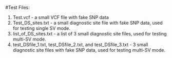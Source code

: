 #Test Files:

1. Test.vcf - a small VCF file with fake SNP data
2. Test_DS_sites.txt	- a small diagnostic site file with fake SNP data, used for testing single SV mode.
3. list_of_DS_sites.txt	- a list of 3 small diagnostic site files, used for testing multi-SV mode.
4. test_DSfile_1.txt, test_DSfile_2.txt, and test_DSfile_3.txt - 3 small diagnostic site files with fake SNP data, used for testing multi-SV mode.
